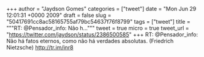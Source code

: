 
+++
author = "Jaydson Gomes"
categories = ["tweet"]
date = "Mon Jun 29 12:01:31 +0000 2009"
draft = false
slug = "50417691cc8ac58165755af79bc54637f76f8799"
tags = ["tweet"]
title = """RT: @Pensador_info: Não h..."""
tweet = true
micro = true
tweet_url = "https://twitter.com/jaydson/status/2386500585"
+++
RT: @Pensador_info: Não há fatos eternos, como não há verdades absolutas. (Friedrich Nietzsche) http://tr.im/inr8
